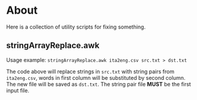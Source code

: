 # About

Here is a collection of utility scripts for fixing something.

## stringArrayReplace.awk

Usage example: `stringArrayReplace.awk ita2eng.csv src.txt > dst.txt`

The code above will replace strings in `src.txt` with string pairs from
`ita2eng.csv`, words in first column will be substituted by second
column. The new file will be saved as `dst.txt`. The string pair file
**MUST** be the first input file.
